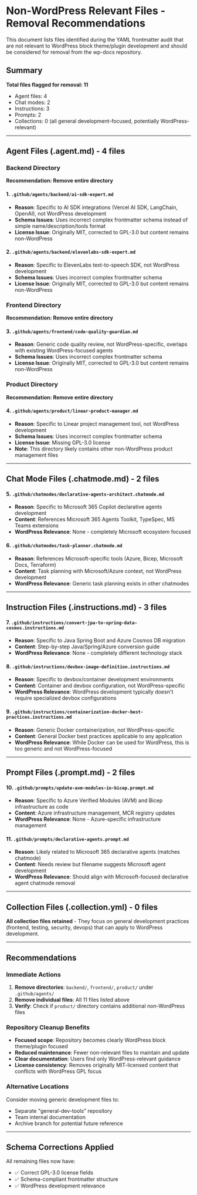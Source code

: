 # Non-WordPress Relevant Files - Removal Recommendations

This document lists files identified during the YAML frontmatter audit that are not relevant to WordPress block theme/plugin development and should be considered for removal from the wp-docs repository.

## Summary

**Total files flagged for removal: 11**

-   Agent files: 4
-   Chat modes: 2
-   Instructions: 3
-   Prompts: 2
-   Collections: 0 (all general development-focused, potentially WordPress-relevant)

---

## Agent Files (.agent.md) - 4 files

### Backend Directory

**Recommendation: Remove entire directory**

#### 1. `.github/agents/backend/ai-sdk-expert.md`

-   **Reason**: Specific to AI SDK integrations (Vercel AI SDK, LangChain, OpenAI), not WordPress development
-   **Schema Issues**: Uses incorrect complex frontmatter schema instead of simple name/description/tools format
-   **License Issue**: Originally MIT, corrected to GPL-3.0 but content remains non-WordPress

#### 2. `.github/agents/backend/elevenlabs-sdk-expert.md`

-   **Reason**: Specific to ElevenLabs text-to-speech SDK, not WordPress development
-   **Schema Issues**: Uses incorrect complex frontmatter schema
-   **License Issue**: Originally MIT, corrected to GPL-3.0 but content remains non-WordPress

### Frontend Directory

**Recommendation: Remove entire directory**

#### 3. `.github/agents/frontend/code-quality-guardian.md`

-   **Reason**: Generic code quality review, not WordPress-specific, overlaps with existing WordPress-focused agents
-   **Schema Issues**: Uses incorrect complex frontmatter schema
-   **License Issue**: Originally MIT, corrected to GPL-3.0 but content remains non-WordPress

### Product Directory

**Recommendation: Remove entire directory**

#### 4. `.github/agents/product/linear-product-manager.md`

-   **Reason**: Specific to Linear project management tool, not WordPress development
-   **Schema Issues**: Uses incorrect complex frontmatter schema
-   **License Issue**: Missing GPL-3.0 license
-   **Note**: This directory likely contains other non-WordPress product management files

---

## Chat Mode Files (.chatmode.md) - 2 files

#### 5. `.github/chatmodes/declarative-agents-architect.chatmode.md`

-   **Reason**: Specific to Microsoft 365 Copilot declarative agents development
-   **Content**: References Microsoft 365 Agents Toolkit, TypeSpec, MS Teams extensions
-   **WordPress Relevance**: None - completely Microsoft ecosystem focused

#### 6. `.github/chatmodes/task-planner.chatmode.md`

-   **Reason**: References Microsoft-specific tools (Azure, Bicep, Microsoft Docs, Terraform)
-   **Content**: Task planning with Microsoft/Azure context, not WordPress development
-   **WordPress Relevance**: Generic task planning exists in other chatmodes

---

## Instruction Files (.instructions.md) - 3 files

#### 7. `.github/instructions/convert-jpa-to-spring-data-cosmos.instructions.md`

-   **Reason**: Specific to Java Spring Boot and Azure Cosmos DB migration
-   **Content**: Step-by-step Java/Spring/Azure conversion guide
-   **WordPress Relevance**: None - completely different technology stack

#### 8. `.github/instructions/devbox-image-definition.instructions.md`

-   **Reason**: Specific to devbox/container development environments
-   **Content**: Container and devbox configuration, not WordPress-specific
-   **WordPress Relevance**: WordPress development typically doesn't require specialized devbox configurations

#### 9. `.github/instructions/containerization-docker-best-practices.instructions.md`

-   **Reason**: Generic Docker containerization, not WordPress-specific
-   **Content**: General Docker best practices applicable to any application
-   **WordPress Relevance**: While Docker can be used for WordPress, this is too generic and not WordPress-focused

---

## Prompt Files (.prompt.md) - 2 files

#### 10. `.github/prompts/update-avm-modules-in-bicep.prompt.md`

-   **Reason**: Specific to Azure Verified Modules (AVM) and Bicep infrastructure as code
-   **Content**: Azure infrastructure management, MCR registry updates
-   **WordPress Relevance**: None - Azure-specific infrastructure management

#### 11. `.github/prompts/declarative-agents.prompt.md`

-   **Reason**: Likely related to Microsoft 365 declarative agents (matches chatmode)
-   **Content**: Needs review but filename suggests Microsoft agent development
-   **WordPress Relevance**: Should align with Microsoft-focused declarative agent chatmode removal

---

## Collection Files (.collection.yml) - 0 files

**All collection files retained** - They focus on general development practices (frontend, testing, security, devops) that can apply to WordPress development.

---

## Recommendations

### Immediate Actions

1. **Remove directories**: `backend/`, `frontend/`, `product/` under `.github/agents/`
2. **Remove individual files**: All 11 files listed above
3. **Verify**: Check if `product/` directory contains additional non-WordPress files

### Repository Cleanup Benefits

-   **Focused scope**: Repository becomes clearly WordPress block theme/plugin focused
-   **Reduced maintenance**: Fewer non-relevant files to maintain and update
-   **Clear documentation**: Users find only WordPress-relevant guidance
-   **License consistency**: Removes originally MIT-licensed content that conflicts with WordPress GPL focus

### Alternative Locations

Consider moving generic development files to:

-   Separate "general-dev-tools" repository
-   Team internal documentation
-   Archive branch for potential future reference

---

## Schema Corrections Applied

All remaining files now have:

-   ✅ Correct GPL-3.0 license fields
-   ✅ Schema-compliant frontmatter structure
-   ✅ WordPress development relevance

